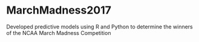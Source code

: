 # MarchMadness2017
Developed predictive models using R and Python to determine the winners of the NCAA March Madness Competition
